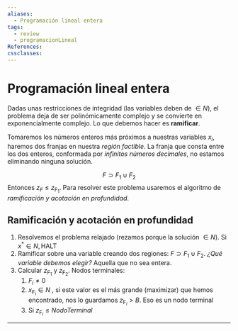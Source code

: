 ```yaml
---
aliases:
  - Programación lineal entera
tags:
  - review
  - programacionLineal
References: 
cssclasses:
---
```

# Programación lineal entera

Dadas unas restricciones de integridad (las variables deben de $\in N$), el problema deja de ser polinómicamente complejo y se convierte en exponencialmente complejo. Lo que debemos hacer es **ramificar**.

Tomaremos los números enteros más próximos a nuestras variables $x_i$, haremos dos franjas en nuestra *región factible*. La franja que consta entre los dos enteros, conformada por *infinitos números decimales*,  no estamos eliminando ninguna solución.

$$F \supset F_1 \cup F_2$$
Entonces $z_F \leq z_{\text{F}_1}$. Para resolver este problema usaremos el algoritmo de *ramificación y acotación en profundidad*.

## Ramificación y acotación en profundidad

1. Resolvemos el problema relajado (rezamos porque la solución $\in N$). Si $x^* \in N, \text{HALT}$
2. Ramificar sobre una variable creando dos regiones: $F \supset F_1 \cup F_2$. *¿Qué variable debemos elegir?* Aquella que no sea entera.
3. Calcular $z_{\text{F}_1}$ y $z_{\text{F}_2}$. Nodos terminales:
	1. $F_i \neq 0$
	2. $x_{\text{F}_i} \in N$ , si este valor es el más grande (maximizar) que hemos encontrado, nos lo guardamos $z_{\text{F}_i} > B$. Eso es un nodo terminal
	3. Si $z_{\text{F}_i} \leq Nodo Terminal$
***